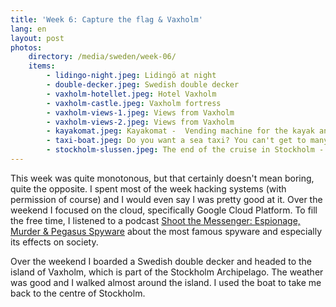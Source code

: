 ```yaml
---
title: 'Week 6: Capture the flag & Vaxholm'
lang: en
layout: post
photos:
    directory: /media/sweden/week-06/
    items:
        - lidingo-night.jpeg: Lidingö at night
        - double-decker.jpeg: Swedish double decker
        - vaxholm-hotellet.jpeg: Hotel Vaxholm
        - vaxholm-castle.jpeg: Vaxholm fortress
        - vaxholm-views-1.jpeg: Views from Vaxholm
        - vaxholm-views-2.jpeg: Views from Vaxholm
        - kayakomat.jpeg: Kayakomat -  Vending machine for the kayak and paddleboards
        - taxi-boat.jpeg: Do you want a sea taxi? You can't get to many islands without a boat.
        - stockholm-slussen.jpeg: The end of the cruise in Stockholm - Slussen.
---
```


This week was quite monotonous, but that certainly doesn't mean boring, quite the opposite. I spent most of the week hacking systems (with permission of course) and I would even say I was pretty good at it. Over the weekend I focused on the cloud, specifically Google Cloud Platform. To fill the free time, I listened to a podcast [Shoot the Messenger: Espionage, Murder & Pegasus Spyware](https://podcasts.apple.com/us/podcast/shoot-the-messenger-espionage-murder-pegasus-spyware/id1661177850) about the most famous spyware and especially its effects on society.

Over the weekend I boarded a Swedish double decker and headed to the island of Vaxholm, which is part of the Stockholm Archipelago. The weather was good and I walked almost around the island. I used the boat to take me back to the centre of Stockholm.
